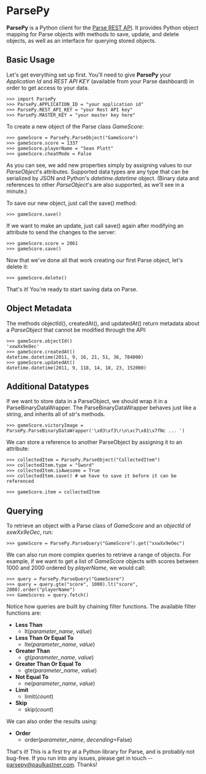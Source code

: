 ParsePy
=======

**ParsePy** is a Python client for the [Parse REST API](https://www.parse.com/docs/rest). It provides Python object mapping for Parse objects with methods to save, update, and delete objects, as well as an interface for querying stored objects.

Basic Usage
-----------

Let's get everything set up first. You'll need to give **ParsePy** your _Application Id_ and _REST API KEY_ (available from your Parse dashboard) in order to get access to your data.

~~~~~ {python}
>>> import ParsePy
>>> ParsePy.APPLICATION_ID = "your application id"
>>> ParsePy.REST_API_KEY = "your Rest API key"
>>> ParsePy.MASTER_KEY = "your master key here"
~~~~~

To create a new object of the Parse class _GameScore_:

~~~~~ {python}
>>> gameScore = ParsePy.ParseObject("GameScore")
>>> gameScore.score = 1337
>>> gameScore.playerName = "Sean Plott"
>>> gameScore.cheatMode = False
~~~~~

As you can see, we add new properties simply by assigning values to our _ParseObject_'s attributes. Supported data types are any type that can be serialized by JSON and Python's _datetime.datetime_ object. (Binary data and references to other _ParseObject_'s are also supported, as we'll see in a minute.)

To save our new object, just call the save() method:

~~~~~ {python}
>>> gameScore.save()
~~~~~

If we want to make an update, just call save() again after modifying an attribute to send the changes to the server:

~~~~~ {python}
>>> gameScore.score = 2061
>>> gameScore.save()
~~~~~

Now that we've done all that work creating our first Parse object, let's delete it:

~~~~~ {python}
>>> gameScore.delete()
~~~~~

That's it! You're ready to start saving data on Parse.

Object Metadata
---------------

The methods objectId(), createdAt(), and updatedAt() return metadata about a _ParseObject_ that cannot be modified through the API:

~~~~~ {python}
>>> gameScore.objectId()
'xxwXx9eOec'
>>> gameScore.createdAt()
datetime.datetime(2011, 9, 16, 21, 51, 36, 784000)
>>> gameScore.updatedAt()
datetime.datetime(2011, 9, 118, 14, 18, 23, 152000)
~~~~~

Additional Datatypes
--------------------

If we want to store data in a ParseObject, we should wrap it in a ParseBinaryDataWrapper. The ParseBinaryDataWrapper behaves just like a string, and inherits all of _str_'s methods.

~~~~~ {python}
>>> gameScore.victoryImage = ParsePy.ParseBinaryDataWrapper('\x03\xf3\r\n\xc7\x81\x7fNc ... ')
~~~~~

We can store a reference to another ParseObject by assigning it to an attribute:

~~~~~ {python}
>>> collectedItem = ParsePy.ParseObject("CollectedItem")
>>> collectedItem.type = "Sword"
>>> collectedItem.isAwesome = True
>>> collectedItem.save() # we have to save it before it can be referenced

>>> gameScore.item = collectedItem
~~~~~

Querying
--------

To retrieve an object with a Parse class of _GameScore_ and an _objectId_ of _xxwXx9eOec_, run:

~~~~~ {python}
>>> gameScore = ParsePy.ParseQuery("GameScore").get("xxwXx9eOec")
~~~~~

We can also run more complex queries to retrieve a range of objects. For example, if we want to get a list of _GameScore_ objects with scores between 1000 and 2000 ordered by _playerName_, we would call:

~~~~~ {python}
>>> query = ParsePy.ParseQuery("GameScore")
>>> query = query.gte("score", 1000).lt("score", 2000).order("playerName")
>>> GameScores = query.fetch()
~~~~~

Notice how queries are built by chaining filter functions. The available filter functions are:

* **Less Than**
    * lt(_parameter_name_, _value_)
* **Less Than Or Equal To**
    * lte(_parameter_name_, _value_)
* **Greater Than**
    * gt(_parameter_name_, _value_)
* **Greater Than Or Equal To**
    * gte(_parameter_name_, _value_)
* **Not Equal To**
    * ne(_parameter_name_, _value_)
* **Limit**
    * limit(_count_)
* **Skip**
    * skip(_count_)

We can also order the results using:

* **Order**
    * order(_parameter_name_, _decending_=False)

That's it! This is a first try at a Python library for Parse, and is probably not bug-free. If you run into any issues, please get in touch -- parsepy@paulkastner.com. Thanks!
